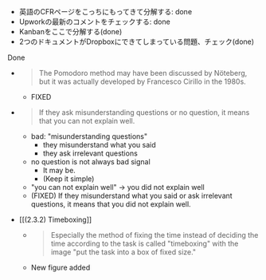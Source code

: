 

- 英語のCFRページをこっちにもってきて分解する: done
- Upworkの最新のコメントをチェックする: done
- Kanbanをここで分解する(done)
- 2つのドキュメントがDropboxにできてしまっている問題、チェック(done)


Done
- > The Pomodoro method may have been discussed by Nöteberg, but it was actually developed by Francesco Cirillo in the 1980s.
    - FIXED

- > If they ask misunderstanding questions or no question, it means that you can not explain well.
    - bad: "misunderstanding questions"
        - they misunderstand what you said
        - they ask irrelevant questions
    - no question is not always bad signal
        - It may be.
        - (Keep it simple)
    - "you can not explain well" → you did not explain well
    - (FIXED) If they misunderstand what you said or ask irrelevant questions, it means that you did not explain well.

- [[(2.3.2) Timeboxing]]
    - > Especially the method of fixing the time instead of deciding the time according to the task is called "timeboxing" with the image "put the task into a box of fixed size."
    - New figure added
